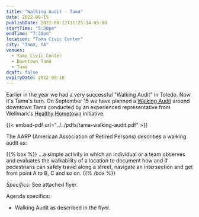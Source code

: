 ```yaml
---
title: "Walking Audit - Tama"
date: 2022-09-15
publishDate: 2022-08-12T11:25:14-05:00
startTime: "5:30pm"
endTime: "7:30pm"
location: "Tama Civic Center"
city: "Tama, IA"
venues:
  - Tama Civic Center
  - Downtown Tama
  - Tama
draft: false
expiryDate: 2022-09-16
---
```


Earlier in the year we had a very successful "Walking Audit" in Toledo.  Now it's Tama's turn.  On September 15 we have planned a [Walking Audit](https://www.aarp.org/livable-communities/getting-around/aarp-walk-audit-tool-kit/) around downtown Tama conducted by an experienced representative from Wellmark's [Healthy Hometown](https://www.wellmark.com/about/community/community-health-improvement/iowa) initiative.  

{{< embed-pdf url="../../pdfs/tama-walking-audit.pdf" >}} <p/> 

The AARP (American Association of Retired Persons) describes a walking audit as:

{{% box %}}
...a simple activity in which an individual or a team observes and evaluates the walkability of a location to document how and if pedestrians can safely travel along a street, navigate an intersection and get from point A to B, C and so on.
{{% /box %}}  
<p/>

_Specifics_: See attached flyer.

<!--
{{% box %}}
_Attention!_ &nbsp; We would like to have a head-count in advance of the event -- deadline to RSVP is now May 30th -- so please click one of these links to email either <a href="mailto:ldfletcher@mchsi.com?subject=Walking Audit RSVP">Denise Fletcher</a> or <a href="mailto:klmixdorf@gmail.com?subject=Walking Audit RSVP">Karen Mixdorf</a>.  Let them know who, or at least how many, will be in attendance.  Also consider bringing appropriate snacks and water to share.
{{% /box %}}
-->  
</p>

Agenda specifics:

  - Walking Audit as described in the flyer.
   
 
